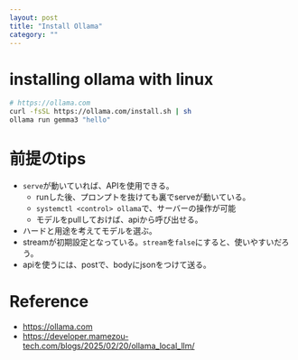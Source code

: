 ```yaml
---
layout: post
title: "Install Ollama"
category: ""
---
```


# installing ollama with linux

```sh
# https://ollama.com
curl -fsSL https://ollama.com/install.sh | sh
ollama run gemma3 "hello"
```

# 前提のtips

- `serve`が動いていれば、APIを使用できる。
  - runした後、プロンプトを抜けても裏でserveが動いている。
  - `systemctl <control> ollama`で、サーバーの操作が可能
  - モデルをpullしておけば、apiから呼び出せる。
- ハードと用途を考えてモデルを選ぶ。
- streamが初期設定となっている。`stream`を`false`にすると、使いやすいだろう。
- apiを使うには、postで、bodyにjsonをつけて送る。　

# Reference

- <https://ollama.com>
- <https://developer.mamezou-tech.com/blogs/2025/02/20/ollama_local_llm/>
